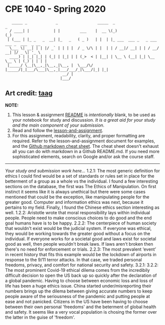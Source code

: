 # CPE 1040 - Spring 2020

```
   _____ _             _                  _____  _                        _             
  / ____| |           | |         ___    |  __ \(_)                      (_)            
 | (___ | |_ _   _  __| |_   _   ( _ )   | |  | |_ ___  ___ _   _ ___ ___ _  ___  _ __  
  \___ \| __| | | |/ _` | | | |  / _ \/\ | |  | | / __|/ __| | | / __/ __| |/ _ \| '_ \ 
  ____) | |_| |_| | (_| | |_| | | (_>  < | |__| | \__ \ (__| |_| \__ \__ \ | (_) | | | |
 |_____/ \__|\__,_|\__,_|\__, |  \___/\/ |_____/|_|___/\___|\__,_|___/___/_|\___/|_| |_|
                          __/ |                                                         
                         |___/                                                                                                                                                                             
```

Art credit: [taag](http://patorjk.com/software/taag/#p=display&f=Big&t=Study%20%26%20Discussion)
---

**NOTE:** 
1. This lesson & assignment [README](README.md) is _intentionally_ blank, to be used as your notebook for study and discussion. _It is a great aid for your study and the main component of your submission._
2. Read and follow the [lesson-and-assignment](lesson-and-assignment.md).
3. For this assignment, readability, clarity, and proper formatting are required. Refer to the lesson-and-assignment document for examples, and the [Github markdown cheat sheet](https://github.com/adam-p/markdown-here/wiki/Markdown-Cheatsheet). The cheat sheet doesn't exhaust all you can do with markdown in a Github README.md. If you need more sophisticated elements, search on Google and/or ask the course staff.
---
_Your study and submission work here..._
1.2.1:
The most generic definition for ethics I could find would be a set of standards or rules set in place for the betterment of a group as a whole vs the individual. I found a few interesting sections on the database, the first was The Ethics of Manipulation. On first instinct it seems like it is always unethical but there were some cases mentioned that could be the exception, like manipulating people for the greater good. Computer and information ethics was next, because it pertains to my field. Finally, I found the Chinese ethics section interesting as well.
1.2.2: Aristotle wrote that moral responsibility lays within individual people. People need to make conscious choices to do good and the end goal humans have is to be happy.
2.2.2: The centerpiece of human society that wouldn't exist would be the judicial system. If everyone was ethical, they would be working towards the greater good without a focus on the individual. If everyone works for a societal good and laws exist for societal good as well, then people wouldn't break laws. If laws aren't broken then there's no need for enforcement or trials. 
2.2.3: The most prevalent ‘event’ in recent history that fits this example would be the lockdown of airports in response to the 9/11 terror attacks. In that case, we traded personal freedoms, privacy, and comfort for national security and safety. 
3.2.1: 
3.2.2: The most prominent Covid-19 ethical dilema comes from the incredibily difficult decision to open the US back up so quickly after the declaration of a global pandemic. Having to choose between economic loss and loss of life has been a huge ethics issue. China started under/misreporting their numbers brings up the dilema between giving accurate numbers to keep people aware of the seriousness of the pandemic and putting people at ease and not panicked. Citizens in the US have been having to choose between their own personal 'freedoms' and the beterment of global health and safety. It seems like a very vocal population is chosing the former over the latter in the guise of 'freedom'. 

